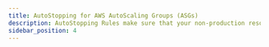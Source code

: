 ```yaml
---
title: AutoStopping for AWS AutoScaling Groups (ASGs)
description: AutoStopping Rules make sure that your non-production resources run only when used, and never when idle.
sidebar_position: 4
---
```

